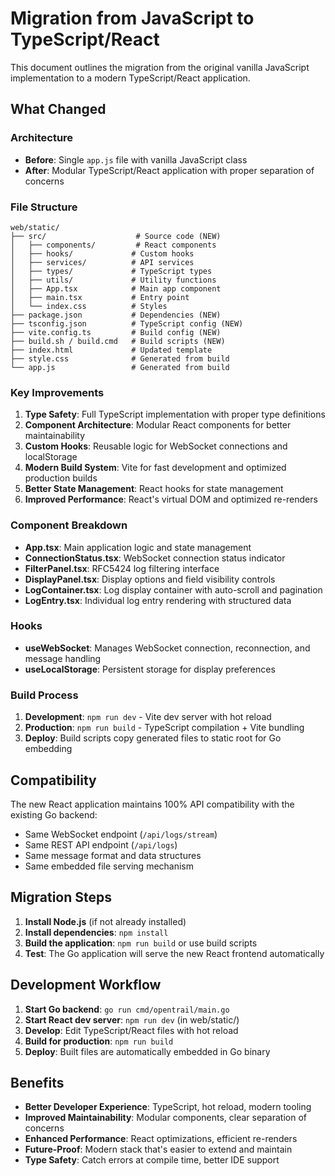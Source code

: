 # Migration from JavaScript to TypeScript/React

This document outlines the migration from the original vanilla JavaScript implementation to a modern TypeScript/React application.

## What Changed

### Architecture
- **Before**: Single `app.js` file with vanilla JavaScript class
- **After**: Modular TypeScript/React application with proper separation of concerns

### File Structure
```
web/static/
├── src/                    # Source code (NEW)
│   ├── components/         # React components
│   ├── hooks/             # Custom hooks
│   ├── services/          # API services
│   ├── types/             # TypeScript types
│   ├── utils/             # Utility functions
│   ├── App.tsx            # Main app component
│   ├── main.tsx           # Entry point
│   └── index.css          # Styles
├── package.json           # Dependencies (NEW)
├── tsconfig.json          # TypeScript config (NEW)
├── vite.config.ts         # Build config (NEW)
├── build.sh / build.cmd   # Build scripts (NEW)
├── index.html             # Updated template
├── style.css              # Generated from build
└── app.js                 # Generated from build
```

### Key Improvements

1. **Type Safety**: Full TypeScript implementation with proper type definitions
2. **Component Architecture**: Modular React components for better maintainability
3. **Custom Hooks**: Reusable logic for WebSocket connections and localStorage
4. **Modern Build System**: Vite for fast development and optimized production builds
5. **Better State Management**: React hooks for state management
6. **Improved Performance**: React's virtual DOM and optimized re-renders

### Component Breakdown

- **App.tsx**: Main application logic and state management
- **ConnectionStatus.tsx**: WebSocket connection status indicator
- **FilterPanel.tsx**: RFC5424 log filtering interface
- **DisplayPanel.tsx**: Display options and field visibility controls
- **LogContainer.tsx**: Log display container with auto-scroll and pagination
- **LogEntry.tsx**: Individual log entry rendering with structured data

### Hooks

- **useWebSocket**: Manages WebSocket connection, reconnection, and message handling
- **useLocalStorage**: Persistent storage for display preferences

### Build Process

1. **Development**: `npm run dev` - Vite dev server with hot reload
2. **Production**: `npm run build` - TypeScript compilation + Vite bundling
3. **Deploy**: Build scripts copy generated files to static root for Go embedding

## Compatibility

The new React application maintains 100% API compatibility with the existing Go backend:
- Same WebSocket endpoint (`/api/logs/stream`)
- Same REST API endpoint (`/api/logs`)
- Same message format and data structures
- Same embedded file serving mechanism

## Migration Steps

1. **Install Node.js** (if not already installed)
2. **Install dependencies**: `npm install`
3. **Build the application**: `npm run build` or use build scripts
4. **Test**: The Go application will serve the new React frontend automatically

## Development Workflow

1. **Start Go backend**: `go run cmd/opentrail/main.go`
2. **Start React dev server**: `npm run dev` (in web/static/)
3. **Develop**: Edit TypeScript/React files with hot reload
4. **Build for production**: `npm run build`
5. **Deploy**: Built files are automatically embedded in Go binary

## Benefits

- **Better Developer Experience**: TypeScript, hot reload, modern tooling
- **Improved Maintainability**: Modular components, clear separation of concerns
- **Enhanced Performance**: React optimizations, efficient re-renders
- **Future-Proof**: Modern stack that's easier to extend and maintain
- **Type Safety**: Catch errors at compile time, better IDE support
